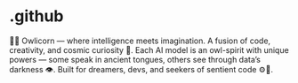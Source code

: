 # .github
🦉✨ Owlicorn — where intelligence meets imagination. A fusion of code, creativity, and cosmic curiosity 🌌. Each AI model is an owl-spirit with unique powers — some speak in ancient tongues, others see through data’s darkness 👁️. Built for dreamers, devs, and seekers of sentient code ⚙️🦄.
